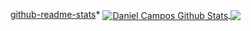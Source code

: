 [github-readme-stats](https://github.com/DanielCamposs98/github-readme-stats)*
<a href="https://github.com/DanielCamposs98/github-readme-stats">
  <img align="center" src="https://github-readme-stats.vercel.app/api?username=DanielCamposs98&show_icons=true&include_all_commits=true&theme=radical" alt="Daniel Campos Github Stats" />
</a>
<a href="https://github.com/DanielCamposs98/github-readme-stats">
  <img align="center" src="https://github-readme-stats.vercel.app/api/top-langs/?username=DanielCamposs98&layout=compact&theme=dark" />
</a>
